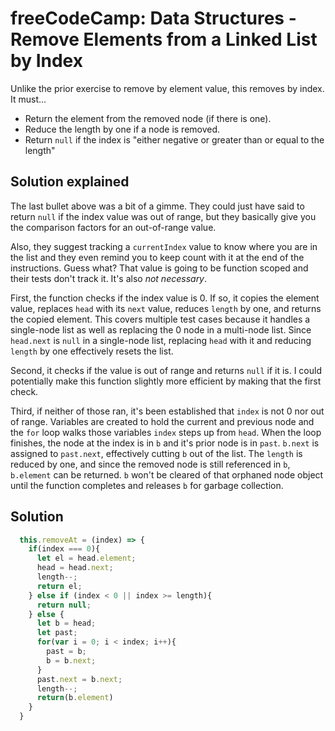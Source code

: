 # freeCodeCamp: Data Structures - Remove Elements from a Linked List by Index

Unlike the prior exercise to remove by element value, this removes by index. It must...
 - Return the element from the removed node (if there is one).
 - Reduce the length by one if a node is removed.
 - Return `null` if the index is "either negative or greater than or equal to the length"

## Solution explained

The last bullet above was a bit of a gimme. They could just have said to return `null` if the index value was out of range, but they basically give you the comparison factors for an out-of-range value.

Also, they suggest tracking a `currentIndex` value to know where you are in the list and they even remind you to keep count with it at the end of the instructions. Guess what? That value is going to be function scoped and their tests don't track it. It's also *not necessary*.

First, the function checks if the index value is 0. If so, it copies the element value, replaces `head` with its `next` value, reduces `length` by one, and returns the copied element. This covers multiple test cases because it handles a single-node list as well as replacing the 0 node in a multi-node list. Since `head.next` is `null` in a single-node list, replacing `head` with it and reducing `length` by one effectively resets the list.

Second, it checks if the value is out of range and returns `null` if it is. I could potentially make this function slightly more efficient by making that the first check.

Third, if neither of those ran, it's been established that `index` is not 0 nor out of range. Variables are created to hold the current and previous node and the `for` loop walks those variables `index` steps up from `head`. When the loop finishes, the node at the index is in `b` and it's prior node is in `past`. `b.next` is assigned to `past.next`, effectively cutting `b` out of the list. The `length` is reduced by one, and since the removed node is still referenced in `b`, `b.element` can be returned. `b` won't be cleared of that orphaned node object until the function completes and releases `b` for garbage collection. 

## Solution
```javascript
  this.removeAt = (index) => {
    if(index === 0){
      let el = head.element;
      head = head.next;
      length--;
      return el;
    } else if (index < 0 || index >= length){
      return null;
    } else {
      let b = head;
      let past;
      for(var i = 0; i < index; i++){
        past = b;
        b = b.next;
      }
      past.next = b.next;
      length--;
      return(b.element)
    }
  }
```